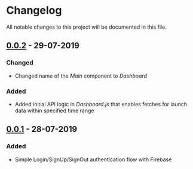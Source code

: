 # Changelog
All notable changes to this project will be documented in this file.

## [0.0.2] - 29-07-2019
### Changed
- Changed name of the *Main* component to *Dashboard* 
### Added
- Added initial API logic in *Dashboard.js* that enables fetches for launch data within specified time range

## [0.0.1] - 28-07-2019
### Added
- Simple Login/SignUp/SignOut authentication flow with Firebase

[0.0.2]: https://github.com/emreozdincer/launch-app/compare/v0.0.1...v0.0.2
[0.0.1]: https://github.com/emreozdincer/launch-app/releases/tag/v0.0.1
